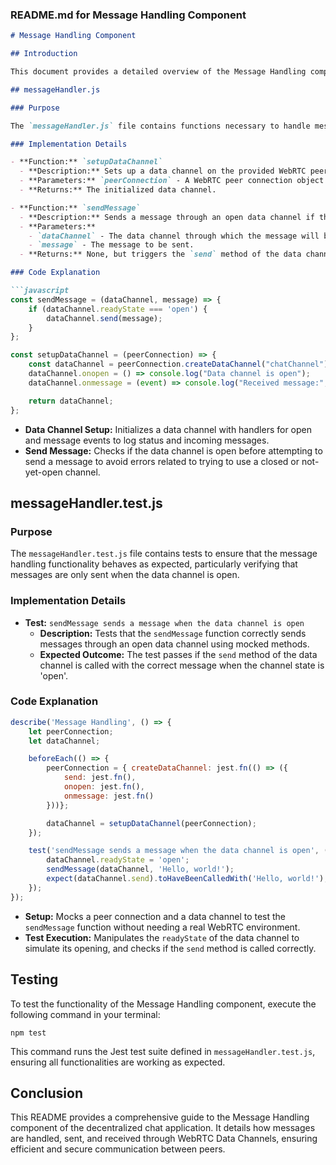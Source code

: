 ### README.md for Message Handling Component

```markdown
# Message Handling Component

## Introduction

This document provides a detailed overview of the Message Handling component used in the decentralized chat application. This component is responsible for managing the sending and receiving of messages between peers using WebRTC Data Channels.

## messageHandler.js

### Purpose

The `messageHandler.js` file contains functions necessary to handle message transmission via WebRTC. This includes setting up a data channel on a WebRTC peer connection and sending messages through it.

### Implementation Details

- **Function:** `setupDataChannel`
  - **Description:** Sets up a data channel on the provided WebRTC peer connection. It configures event listeners for the data channel's `open` and `message` events.
  - **Parameters:** `peerConnection` - A WebRTC peer connection object.
  - **Returns:** The initialized data channel.

- **Function:** `sendMessage`
  - **Description:** Sends a message through an open data channel if the channel's state allows.
  - **Parameters:**
    - `dataChannel` - The data channel through which the message will be sent.
    - `message` - The message to be sent.
  - **Returns:** None, but triggers the `send` method of the data channel.

### Code Explanation

```javascript
const sendMessage = (dataChannel, message) => {
    if (dataChannel.readyState === 'open') {
        dataChannel.send(message);
    }
};

const setupDataChannel = (peerConnection) => {
    const dataChannel = peerConnection.createDataChannel("chatChannel");
    dataChannel.onopen = () => console.log("Data channel is open");
    dataChannel.onmessage = (event) => console.log("Received message:", event.data);

    return dataChannel;
};
```

- **Data Channel Setup:** Initializes a data channel with handlers for open and message events to log status and incoming messages.
- **Send Message:** Checks if the data channel is open before attempting to send a message to avoid errors related to trying to use a closed or not-yet-open channel.

## messageHandler.test.js

### Purpose

The `messageHandler.test.js` file contains tests to ensure that the message handling functionality behaves as expected, particularly verifying that messages are only sent when the data channel is open.

### Implementation Details

- **Test:** `sendMessage sends a message when the data channel is open`
  - **Description:** Tests that the `sendMessage` function correctly sends messages through an open data channel using mocked methods.
  - **Expected Outcome:** The test passes if the `send` method of the data channel is called with the correct message when the channel state is 'open'.

### Code Explanation

```javascript
describe('Message Handling', () => {
    let peerConnection;
    let dataChannel;

    beforeEach(() => {
        peerConnection = { createDataChannel: jest.fn(() => ({
            send: jest.fn(),
            onopen: jest.fn(),
            onmessage: jest.fn()
        }))};

        dataChannel = setupDataChannel(peerConnection);
    });

    test('sendMessage sends a message when the data channel is open', () => {
        dataChannel.readyState = 'open';
        sendMessage(dataChannel, 'Hello, world!');
        expect(dataChannel.send).toHaveBeenCalledWith('Hello, world!');
    });
});
```

- **Setup:** Mocks a peer connection and a data channel to test the `sendMessage` function without needing a real WebRTC environment.
- **Test Execution:** Manipulates the `readyState` of the data channel to simulate its opening, and checks if the `send` method is called correctly.

## Testing

To test the functionality of the Message Handling component, execute the following command in your terminal:

```
npm test
```

This command runs the Jest test suite defined in `messageHandler.test.js`, ensuring all functionalities are working as expected.

## Conclusion

This README provides a comprehensive guide to the Message Handling component of the decentralized chat application. It details how messages are handled, sent, and received through WebRTC Data Channels, ensuring efficient and secure communication between peers.
```